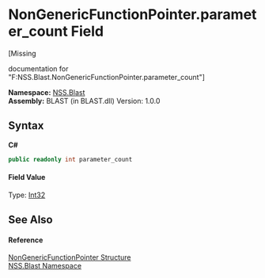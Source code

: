 # NonGenericFunctionPointer.parameter_count Field
 

\[Missing <summary> documentation for "F:NSS.Blast.NonGenericFunctionPointer.parameter_count"\]

**Namespace:**&nbsp;<a href="N_NSS_Blast">NSS.Blast</a><br />**Assembly:**&nbsp;BLAST (in BLAST.dll) Version: 1.0.0

## Syntax

**C#**<br />
``` C#
public readonly int parameter_count
```


#### Field Value
Type: <a href="https://docs.microsoft.com/dotnet/api/system.int32" target="_blank" rel="noopener noreferrer">Int32</a>

## See Also


#### Reference
<a href="T_NSS_Blast_NonGenericFunctionPointer">NonGenericFunctionPointer Structure</a><br /><a href="N_NSS_Blast">NSS.Blast Namespace</a><br />